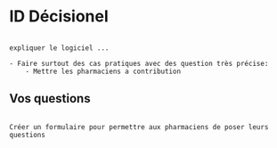 # **ID Décisionel**


```{note}

expliquer le logiciel ...

- Faire surtout des cas pratiques avec des question très précise:
    - Mettre les pharmaciens a contribution

```

## Vos questions

```{note}

Créer un formulaire pour permettre aux pharmaciens de poser leurs questions

```
